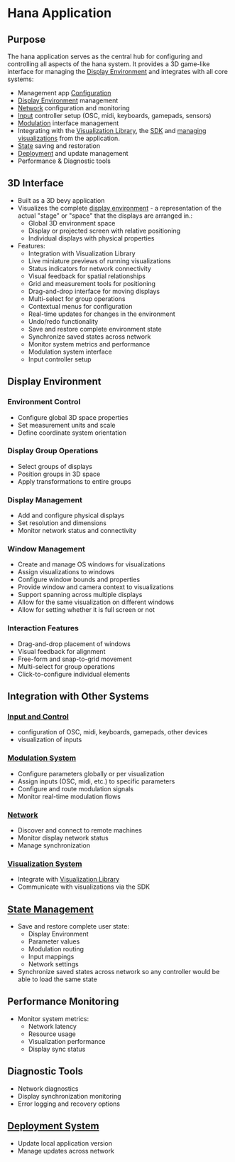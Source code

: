 # Hana Application
## Purpose
The hana application serves as the central hub for configuring
and controlling all aspects of the hana system. It provides
a 3D game-like interface for managing the [Display Environment](display.md) and integrates with all core systems:
- Management app [Configuration](configuration.md)
- [Display Environment](display.md) management
- [Network](network.md) configuration and monitoring
- [Input](input.md) controller setup (OSC, midi, keyboards, gamepads, sensors)
- [Modulation](modulation.md) interface management
- Integrating with the [Visualization Library](visualization_library.md), the [SDK](visualization_sdk.md) and [managing visualizations](visualization_manager.md) from the application.
- [State](state.md) saving and restoration
- [Deployment](deployment.md) and update management
- Performance & Diagnostic tools
## 3D Interface
- Built as a 3D bevy application
- Visualizes the complete [display environment](display.md) - a representation of the actual "stage" or "space" that the displays are arranged in.:
    - Global 3D environment space
    - Display or projected screen with relative positioning
    - Individual displays with physical properties
- Features:
  - Integration with Visualization Library
  - Live miniature previews of running visualizations
  - Status indicators for network connectivity
  - Visual feedback for spatial relationships
  - Grid and measurement tools for positioning
  - Drag-and-drop interface for moving displays
  - Multi-select for group operations
  - Contextual menus for configuration
  - Real-time updates for changes in the environment
  - Undo/redo functionality
  - Save and restore complete environment state
  - Synchronize saved states across network
  - Monitor system metrics and performance
  - Modulation system interface
  - Input controller setup
## Display Environment
### Environment Control
- Configure global 3D space properties
- Set measurement units and scale
- Define coordinate system orientation
### Display Group Operations
- Select groups of displays
- Position groups in 3D space
- Apply transformations to entire groups
### Display Management
- Add and configure physical displays
- Set resolution and dimensions
- Monitor network status and connectivity
### Window Management
- Create and manage OS windows for visualizations
- Assign visualizations to windows
- Configure window bounds and properties
- Provide window and camera context to visualizations
- Support spanning across multiple displays
- Allow for the same visualization on different windows
- Allow for setting whether it is full screen or not
### Interaction Features
- Drag-and-drop placement of windows
- Visual feedback for alignment
- Free-form and snap-to-grid movement
- Multi-select for group operations
- Click-to-configure individual elements
## Integration with Other Systems
### [Input and Control](input.md)
- configuration of OSC, midi, keyboards, gamepads, other devices
- visualization of inputs
### [Modulation System](modulation.md)
- Configure parameters globally or per visualization
- Assign inputs (OSC, midi, etc.) to specific parameters
- Configure and route modulation signals
- Monitor real-time modulation flows
### [Network](network.md)
- Discover and connect to remote machines
- Monitor display network status
- Manage synchronization
### [Visualization System](visualization.md)
- Integrate with [Visualization Library](visualization_library.md)
- Communicate with visualizations via the SDK
## [State Management](state.md)
- Save and restore complete user state:
    - Display Environment
    - Parameter values
    - Modulation routing
    - Input mappings
    - Network settings
- Synchronize saved states across network so any controller would be able to load the same state
## Performance Monitoring
- Monitor system metrics:
    - Network latency
    - Resource usage
    - Visualization performance
    - Display sync status
## Diagnostic Tools
- Network diagnostics
- Display synchronization monitoring
- Error logging and recovery options
## [Deployment System](deployment.md)
- Update local application version
- Manage updates across network
